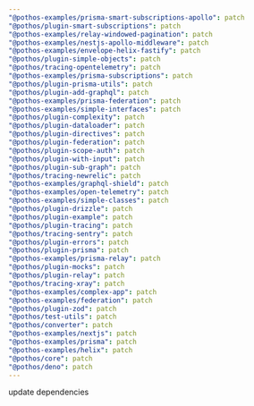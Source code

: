 ```yaml
---
"@pothos-examples/prisma-smart-subscriptions-apollo": patch
"@pothos/plugin-smart-subscriptions": patch
"@pothos-examples/relay-windowed-pagination": patch
"@pothos-examples/nestjs-apollo-middleware": patch
"@pothos-examples/envelope-helix-fastify": patch
"@pothos/plugin-simple-objects": patch
"@pothos/tracing-opentelemetry": patch
"@pothos-examples/prisma-subscriptions": patch
"@pothos/plugin-prisma-utils": patch
"@pothos/plugin-add-graphql": patch
"@pothos-examples/prisma-federation": patch
"@pothos-examples/simple-interfaces": patch
"@pothos/plugin-complexity": patch
"@pothos/plugin-dataloader": patch
"@pothos/plugin-directives": patch
"@pothos/plugin-federation": patch
"@pothos/plugin-scope-auth": patch
"@pothos/plugin-with-input": patch
"@pothos/plugin-sub-graph": patch
"@pothos/tracing-newrelic": patch
"@pothos-examples/graphql-shield": patch
"@pothos-examples/open-telemetry": patch
"@pothos-examples/simple-classes": patch
"@pothos/plugin-drizzle": patch
"@pothos/plugin-example": patch
"@pothos/plugin-tracing": patch
"@pothos/tracing-sentry": patch
"@pothos/plugin-errors": patch
"@pothos/plugin-prisma": patch
"@pothos-examples/prisma-relay": patch
"@pothos/plugin-mocks": patch
"@pothos/plugin-relay": patch
"@pothos/tracing-xray": patch
"@pothos-examples/complex-app": patch
"@pothos-examples/federation": patch
"@pothos/plugin-zod": patch
"@pothos/test-utils": patch
"@pothos/converter": patch
"@pothos-examples/nextjs": patch
"@pothos-examples/prisma": patch
"@pothos-examples/helix": patch
"@pothos/core": patch
"@pothos/deno": patch
---
```


update dependencies
